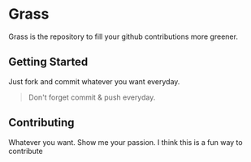 # Grass

Grass is the repository to fill your github contributions more greener.

## Getting Started

Just fork and commit whatever you want everyday.

> Don't forget commit & push everyday.

## Contributing

Whatever you want. Show me your passion.
I think this is a fun way to contribute 
